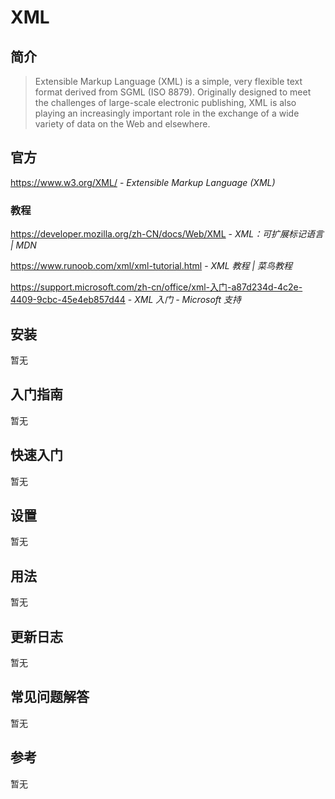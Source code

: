 # XML

## 简介

> Extensible Markup Language (XML) is a simple, very flexible text format derived from SGML (ISO 8879). Originally designed to meet the challenges of large-scale electronic publishing, XML is also playing an increasingly important role in the exchange of a wide variety of data on the Web and elsewhere.

## 官方

https://www.w3.org/XML/ - _Extensible Markup Language (XML)_

### 教程

https://developer.mozilla.org/zh-CN/docs/Web/XML - _XML：可扩展标记语言 | MDN_

https://www.runoob.com/xml/xml-tutorial.html - _XML 教程 | 菜鸟教程_

<https://support.microsoft.com/zh-cn/office/xml-入门-a87d234d-4c2e-4409-9cbc-45e4eb857d44> - _XML 入门 - Microsoft 支持_

## 安装

暂无

## 入门指南

暂无

## 快速入门

暂无

## 设置

暂无

## 用法

暂无

## 更新日志

暂无

## 常见问题解答

暂无

## 参考

暂无
